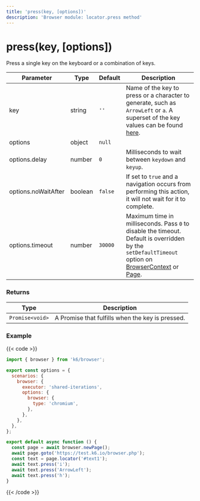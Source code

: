 ```yaml
---
title: 'press(key, [options])'
description: 'Browser module: locator.press method'
---
```


# press(key, [options])

Press a single key on the keyboard or a combination of keys.

<TableWithNestedRows>

| Parameter           | Type    | Default | Description                                                                                                                                                                                                                                                                                                         |
| ------------------- | ------- | ------- | ------------------------------------------------------------------------------------------------------------------------------------------------------------------------------------------------------------------------------------------------------------------------------------------------------------------- |
| key                 | string  | `''`    | Name of the key to press or a character to generate, such as `ArrowLeft` or `a`. A superset of the key values can be found [here](https://developer.mozilla.org/en-US/docs/Web/API/UI_Events/Keyboard_event_key_values).                                                                                            |
| options             | object  | `null`  |                                                                                                                                                                                                                                                                                                                     |
| options.delay       | number  | `0`     | Milliseconds to wait between `keydown` and `keyup`.                                                                                                                                                                                                                                                                 |
| options.noWaitAfter | boolean | `false` | If set to `true` and a navigation occurs from performing this action, it will not wait for it to complete.                                                                                                                                                                                                          |
| options.timeout     | number  | `30000` | Maximum time in milliseconds. Pass `0` to disable the timeout. Default is overridden by the `setDefaultTimeout` option on [BrowserContext](https://grafana.com/docs/k6/<K6_VERSION>/javascript-api/k6-browser/browsercontext/) or [Page](https://grafana.com/docs/k6/<K6_VERSION>/javascript-api/k6-browser/page/). |

</TableWithNestedRows>

### Returns

| Type            | Description                                      |
| --------------- | ------------------------------------------------ |
| `Promise<void>` | A Promise that fulfills when the key is pressed. |

### Example

{{< code >}}

```javascript
import { browser } from 'k6/browser';

export const options = {
  scenarios: {
    browser: {
      executor: 'shared-iterations',
      options: {
        browser: {
          type: 'chromium',
        },
      },
    },
  },
};

export default async function () {
  const page = await browser.newPage();
  await page.goto('https://test.k6.io/browser.php');
  const text = page.locator('#text1');
  await text.press('i');
  await text.press('ArrowLeft');
  await text.press('h');
}
```

{{< /code >}}
